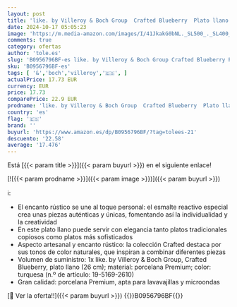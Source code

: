 ```yaml
---
layout: post
title: 'like. by Villeroy & Boch Group  Crafted Blueberry  Plato llano  26cm  Porcelana Premium  turquesa'
date: 2024-10-17 05:05:23
image: 'https://m.media-amazon.com/images/I/41JkakG0bNL._SL500_._SL400_.jpg'
comments: true
category: ofertas
author: 'tole.es'
slug: 'B0956796BF-es like. by Villeroy & Boch Group Crafted Blueberry Plato...'
sku: 'B0956796BF-es'
tags: [ '&','boch','villeroy','🇪🇸', ]
actualPrice: 17.73 EUR
currency: EUR
price: 17.73
comparePrice: 22.9 EUR
prodname: 'like. by Villeroy & Boch Group  Crafted Blueberry  Plato llano  26cm  Porcelana Premium  turquesa'
country: 'es'
flag: '🇪🇸'
brand: ''
buyurl: 'https://www.amazon.es/dp/B0956796BF/?tag=tolees-21'
descuento: '22.58'
average: '17.476'
---
```


Está [{{< param title >}}]({{< param buyurl >}}) en el siguiente enlace!

[![{{< param prodname >}}]({{< param image >}})]({{< param buyurl >}})

ℹ️:

- El encanto rústico se une al toque personal: el esmalte reactivo especial crea unas piezas auténticas y únicas, fomentando así la individualidad y la creatividad
- En este plato llano puede servir con elegancia tanto platos tradicionales copiosos como platos más sofisticados
- Aspecto artesanal y encanto rústico: la colección Crafted destaca por sus tonos de color naturales, que inspiran a combinar diferentes piezas
- Volumen de suministro: 1x like. by Villeroy & Boch Group, Crafted Blueberry, plato llano (26 cm); material: porcelana Premium; color: turquesa (n.º de artículo: 19-5169-2610)
- Gran calidad: porcelana Premium, apta para lavavajillas y microondas

[🛒 Ver la oferta!!]({{< param buyurl >}})
{{<world>}}B0956796BF{{</world>}}

